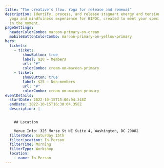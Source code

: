 ```yaml
---
title: "The creative’s flow: Yoga for release and renewal"
description: Identify, process, and release stagnant energy and tension with a
  yoga and mindfulness experience for BIPOC, created to meet your specific needs
  in the moment.
pageSettings:
  headerColorCombo: maroon-primary-on-cream
  mobileButtonColorCombo: maroon-primary-on-yellow-primary
hero:
  tickets:
    - ticket:
        showButton: true
        label: $20 — Members
        url: "#"
        colorCombo: cream-on-maroon-primary
    - ticket:
        showButton: true
        label: $25 — Non-members
        url: "#"
        colorCombo: cream-on-maroon-primary
eventDetails:
  startDate: 2022-10-15T15:00:04.348Z
  endDate: 2022-10-15T16:30:04.358Z
  description: |-
    

    ## Location

    Venue Info: 325 Morse St NE Suite 4, Washington, DC 20002
  filterDate: Saturday 15th
  filterLocation: In-Person
  filterTime: Morning
  filterType: Workshop
  location:
    - name: In-Person
---
```

